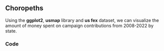 ## Choropeths

Using the **ggplot2**, **usmap** library and **us fex** dataset, we can visualize the amount of money spent on campaign contributions from 2008-2022 by state.

### Code
